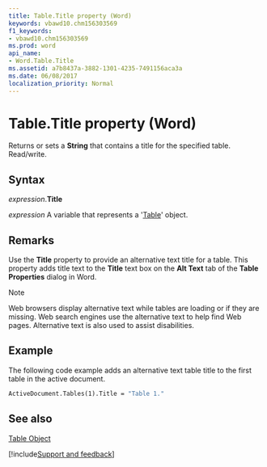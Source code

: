 ```yaml
---
title: Table.Title property (Word)
keywords: vbawd10.chm156303569
f1_keywords:
- vbawd10.chm156303569
ms.prod: word
api_name:
- Word.Table.Title
ms.assetid: a7b8437a-3882-1301-4235-7491156aca3a
ms.date: 06/08/2017
localization_priority: Normal
---
```



# Table.Title property (Word)

Returns or sets a  **String** that contains a title for the specified table. Read/write.


## Syntax

_expression_.**Title**

 _expression_ A variable that represents a '[Table](Word.Table.md)' object.


## Remarks

Use the  **Title** property to provide an alternative text title for a table. This property adds title text to the **Title** text box on the **Alt Text** tab of the **Table Properties** dialog in Word.

> [!NOTE] 
> Web browsers display alternative text while tables are loading or if they are missing. Web search engines use the alternative text to help find Web pages. Alternative text is also used to assist disabilities.


## Example

The following code example adds an alternative text table title to the first table in the active document.


```vb
ActiveDocument.Tables(1).Title = "Table 1."
```


## See also


[Table Object](Word.Table.md)

[!include[Support and feedback](~/includes/feedback-boilerplate.md)]